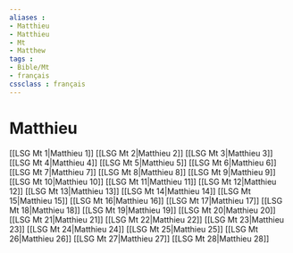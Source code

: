 ```yaml
---
aliases : 
- Matthieu
- Matthieu
- Mt
- Matthew
tags : 
- Bible/Mt
- français
cssclass : français
---
```


# Matthieu

[[LSG Mt 1|Matthieu 1]]
[[LSG Mt 2|Matthieu 2]]
[[LSG Mt 3|Matthieu 3]]
[[LSG Mt 4|Matthieu 4]]
[[LSG Mt 5|Matthieu 5]]
[[LSG Mt 6|Matthieu 6]]
[[LSG Mt 7|Matthieu 7]]
[[LSG Mt 8|Matthieu 8]]
[[LSG Mt 9|Matthieu 9]]
[[LSG Mt 10|Matthieu 10]]
[[LSG Mt 11|Matthieu 11]]
[[LSG Mt 12|Matthieu 12]]
[[LSG Mt 13|Matthieu 13]]
[[LSG Mt 14|Matthieu 14]]
[[LSG Mt 15|Matthieu 15]]
[[LSG Mt 16|Matthieu 16]]
[[LSG Mt 17|Matthieu 17]]
[[LSG Mt 18|Matthieu 18]]
[[LSG Mt 19|Matthieu 19]]
[[LSG Mt 20|Matthieu 20]]
[[LSG Mt 21|Matthieu 21]]
[[LSG Mt 22|Matthieu 22]]
[[LSG Mt 23|Matthieu 23]]
[[LSG Mt 24|Matthieu 24]]
[[LSG Mt 25|Matthieu 25]]
[[LSG Mt 26|Matthieu 26]]
[[LSG Mt 27|Matthieu 27]]
[[LSG Mt 28|Matthieu 28]]
